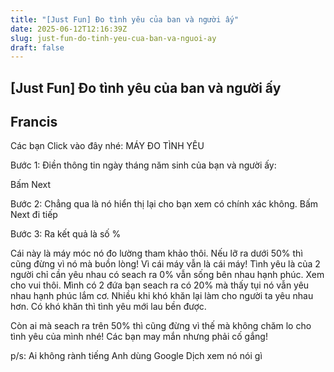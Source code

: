 ```yaml
---
title: "[Just Fun] Đo tình yêu của ban và người ấy"
date: 2025-06-12T12:16:39Z
slug: just-fun-do-tinh-yeu-cua-ban-va-nguoi-ay
draft: false
---
```


## [Just Fun] Đo tình yêu của ban và người ấy

## Francis

Các bạn Click vào đây nhé: MÁY ĐO TÌNH YÊU
 
Bước 1: Điền thông tin ngày tháng năm sinh của bạn và người ấy:
 

 
 
 
Bấm Next
 
Bước 2: Chẳng qua là nó hiển thị lại cho bạn xem có chính xác không. Bấm Next đi tiếp
 

 
 
Bước 3: Ra kết quả là số %
 

 
 
 
Cái này là máy móc nó đo lường tham khảo thôi. Nếu lỡ ra dưới 50% thì cũng đừng vì nó mà buồn lòng! Vì cái máy vẫn là cái máy! Tình yêu là của 2 người chỉ cần yêu nhau có seach ra 0% vẫn sống bên nhau hạnh phúc. Xem cho vui thôi. Mình có 2 đứa bạn seach ra có 20% mà thấy tụi nó vẫn yêu nhau hạnh phúc lắm cơ. Nhiều khi khó khăn lại làm cho người ta yêu nhau hơn. Có khó khăn thì tình yêu mới lau bền được.
 
Còn ai mà seach ra trên 50% thì cũng đừng vì thế mà không chăm lo cho tình yêu của mình nhé! Các bạn may mắn nhưng phải cố gắng!
 
p/s: Ai không rành tiếng Anh dùng Google Dịch xem nó nói gì